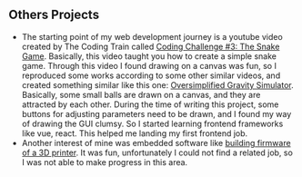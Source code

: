 ## Others Projects

- The starting point of my web development journey is a youtube video created by The Coding Train called [Coding Challenge #3: The Snake Game](https://youtu.be/AaGK-fj-BAM?si=SSr5bNt-NjuQ7Ez6). Basically, this video taught you how to create a simple snake game. Through this video I found drawing on a canvas was fun, so I reproduced some works according to some other similar videos, and created something similar like this one: [Oversimplified Gravity Simulator](https://arnosolo.github.io/oversimplified_gravity_simulator/). Basically, some small balls are drawn on a canvas, and they are attracted by each other. During the time of writing this project, some buttons for adjusting parameters need to be drawn, and I found my way of drawing the GUI clumsy. So I started learning frontend frameworks like vue, react. This helped me landing my first frontend job.
- Another interest of mine was embedded software like [building firmware of a 3D printer](https://arnosolo.github.io/simple-3d-printer). It was fun, unfortunately I could not find a related job, so I was not able to make progress in this area.